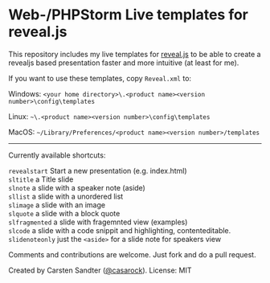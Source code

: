 # Web-/PHPStorm Live templates for reveal.js

This repository includes my live templates for [reveal.js](https://github.com/hakimel/reveal.js/) to be able to create a revealjs based presentation faster and more intuitive (at least for me).

If you want to use these templates, copy `Reveal.xml` to:

Windows: `<your home directory>\.<product name><version number>\config\templates`  

Linux: `~\.<product name><version number>\config\templates`   

MacOS: `~/Library/Preferences/<product name><version number>/templates`  

-----

Currently available shortcuts:

`revealstart` Start a new presentation (e.g. index.html)  
`sltitle` a Title slide  
`slnote` a slide with a speaker note (aside)  
`sllist` a slide with a unordered list  
`slimage` a slide with an image  
`slquote` a slide with a block quote  
`slfragmented` a slide with fragemnted view (examples)  
`slcode` a slide with a code snippit and highlighting, contenteditable.  
`slidenoteonly` just the `<aside>` for a slide note for speakers view

Comments and contributions are welcome. Just fork and do a pull request.

Created by Carsten Sandter ([@casarock](http://www.twitter.com/casarock)). 
License: MIT